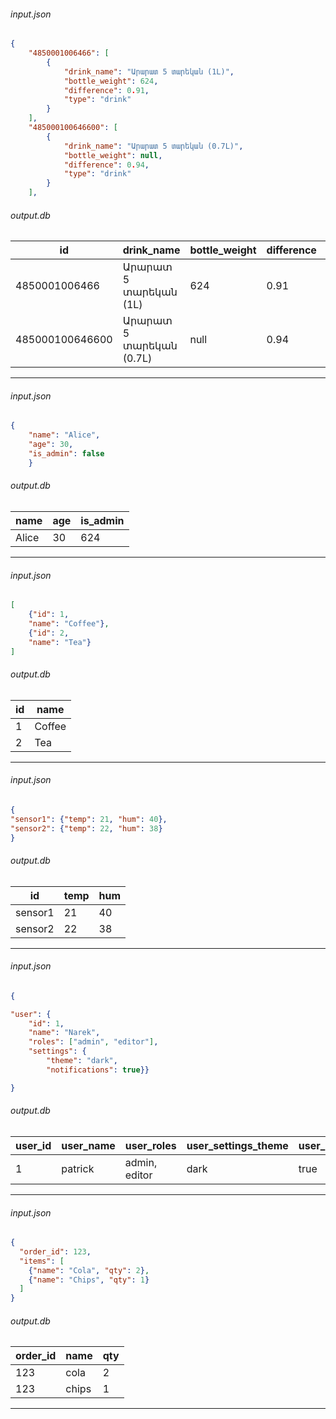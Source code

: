 ###### input.json

```json
{
    "4850001006466": [
        {
            "drink_name": "Արարատ 5 տարեկան (1L)",
            "bottle_weight": 624,
            "difference": 0.91,
            "type": "drink"
        }
    ],
    "485000100646600": [
        {
            "drink_name": "Արարատ 5 տարեկան (0.7L)",
            "bottle_weight": null,
            "difference": 0.94,
            "type": "drink"
        }
    ],
```

###### output.db

id | drink_name | bottle_weight | difference | type
--- | --- | --- | --- | --- | 
4850001006466 | Արարատ 5 տարեկան (1L) | 624 | 0.91 | drink
485000100646600 | Արարատ 5 տարեկան (0.7L) | null | 0.94 | drink

---

###### input.json

```json
{
    "name": "Alice", 
    "age": 30, 
    "is_admin": false
    }
```

###### output.db

name | age | is_admin
--- | --- | ---
Alice | 30 | 624

---

###### input.json

```json
[
    {"id": 1, 
    "name": "Coffee"},
    {"id": 2, 
    "name": "Tea"}
] 
```

###### output.db

id | name
--- | ---
1 | Coffee
2 | Tea

---

###### input.json

```json
{
"sensor1": {"temp": 21, "hum": 40}, 
"sensor2": {"temp": 22, "hum": 38}
}
```

###### output.db

id | temp | hum
--- | --- | ---
sensor1 | 21 | 40
sensor2 | 22 | 38

---

###### input.json

```json
{

"user": {
    "id": 1, 
    "name": "Narek", 
    "roles": ["admin", "editor"], 
    "settings": {
        "theme": "dark", 
        "notifications": true}}

}
```

###### output.db

user_id | user_name | user_roles | user_settings_theme | user_settings_notifications
--- | --- | --- | --- | ---
1 | patrick | admin, editor | dark | true

---

###### input.json

```json
{
  "order_id": 123,
  "items": [
    {"name": "Cola", "qty": 2},
    {"name": "Chips", "qty": 1}
  ]
}
```

###### output.db

order_id | name | qty
--- | --- | ---
123 | cola | 2
123 | chips | 1

---

